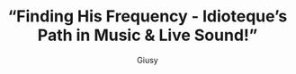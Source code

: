 ---
title: “Finding His Frequency - Idioteque’s Path in Music & Live Sound!”
pubDate: 04/07/2025 07:00
author: "Giusy"
tags:
  - Sound Engineer
  - Musician
imgUrl: '../../assets/blog/idio.jpeg'
description: 'Meet Manny — aka Idioteque — a UK-based live sound engineer, producer, and artist making waves in the music scene. In this episode, Manny walks us through his journey into live sound, how studying at Point Blank Music School helped him refine his skills, and what it’s like working with artists while building a career in the music industry.'
podcastLink: 'https://creators.spotify.com/pod/show/byewanxiety/episodes/Finding-His-Frequency---Idioteques-Path-in-Music--Live-Sound-e3178qq'
youTubeLink: "https://youtu.be/86blr5zKoZQ"
---